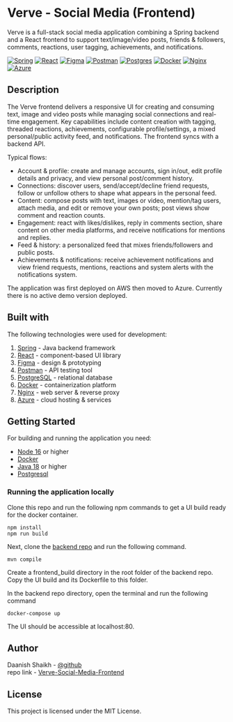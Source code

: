 # Verve - Social Media (Frontend)

Verve is a full-stack social media application combining a Spring backend and a React frontend to support text/image/video posts, friends & followers, comments, reactions, user tagging, achievements, and notifications.

[![Spring](https://img.shields.io/badge/spring-%236DB33F.svg?style=for-the-badge&logo=spring&logoColor=white)](#)
[![React](https://img.shields.io/badge/react-%2320232a.svg?style=for-the-badge&logo=react&logoColor=%2361DAFB)](#)
[![Figma](https://img.shields.io/badge/figma-%23F24E1E.svg?style=for-the-badge&logo=figma&logoColor=white)](#)
[![Postman](https://img.shields.io/badge/Postman-FF6C37?style=for-the-badge&logo=postman&logoColor=white)](#)
[![Postgres](https://img.shields.io/badge/postgres-%23316192.svg?style=for-the-badge&logo=postgresql&logoColor=white)](#)
[![Docker](https://img.shields.io/badge/docker-%230db7ed.svg?style=for-the-badge&logo=docker&logoColor=white)](#)
[![Nginx](https://img.shields.io/badge/nginx-%23009639.svg?style=for-the-badge&logo=nginx&logoColor=white)](#)
[![Azure](https://img.shields.io/badge/azure-%230072C6.svg?style=for-the-badge&logo=microsoftazure&logoColor=white)](#)


## Description

The Verve frontend delivers a responsive UI for creating and consuming text, image and video posts while managing social connections and real-time engagement. Key capabilities include content creation with tagging, threaded reactions, achievements, configurable profile/settings, a mixed personal/public activity feed, and notifications. The frontend syncs with a backend API.

Typical flows:
- Account & profile: create and manage accounts, sign in/out, edit profile details and privacy, and view personal post/comment history.  
- Connections: discover users, send/accept/decline friend requests, follow or unfollow others to shape what appears in the personal feed.  
- Content: compose posts with text, images or video, mention/tag users, attach media, and edit or remove your own posts; post views show comment and reaction counts.  
- Engagement: react with likes/dislikes, reply in comments section, share content on other media platforms, and receive notifications for mentions and replies.  
- Feed & history: a personalized feed that mixes friends/followers and public posts.  
- Achievements & notifications: receive achievement notifications and view friend requests, mentions, reactions and system alerts with the notifications system.

The application was first deployed on AWS then moved to Azure. Currently there is no active demo version deployed.



## Built with

The following technologies were used for development:
1. [Spring](https://spring.io/) - Java backend framework
2. [React](https://reactjs.org/) - component-based UI library
3. [Figma](https://www.figma.com/) - design & prototyping
4. [Postman](https://www.postman.com/) - API testing tool
5. [PostgreSQL](https://www.postgresql.org/) - relational database
6. [Docker](https://www.docker.com/) - containerization platform
7. [Nginx](https://www.nginx.com/) - web server & reverse proxy
8. [Azure](https://azure.microsoft.com/) - cloud hosting & services

## Getting Started
For building and running the application you need:

- [Node 16](https://www.python.org/downloads/release/python-3114/) or higher
- [Docker](https://www.docker.com/)
- [Java 18](https://www.java.com/en/) or higher
- [Postgresql](https://www.postgresql.org/) 

### Running the application locally

Clone this repo and run the following npm commands to get a UI build ready for the docker container.
```
npm install
npm run build
```
Next, clone the [backend repo](https://github.com/DaanishShk/Verve-Social-Media-backend) and run the following command.
```
mvn compile
```

Create a frontend_build directory in the root folder of the backend repo. Copy the UI build and its Dockerfile to this folder.

In the backend repo directory, open the terminal and run the following command
```shell
docker-compose up
```
The UI should be accessible at localhost:80.

## Author

Daanish Shaikh - [@github](https://github.com/DaanishShk)\
repo link - [Verve-Social-Media-Frontend](https://github.com/DaanishShk/Verve-Social-Media-frontend)


## License

This project is licensed under the MIT License.
